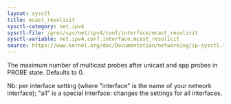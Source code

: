 ```yaml
---
layout: sysctl
title: mcast_resolicit
sysctl-category: net.ipv4
sysctl-file: /proc/sys/net/ipv4/conf/interface/mcast_resolicit
sysctl-variable: net.ipv4.conf.interface.mcast_resolicit
source: https://www.kernel.org/doc/Documentation/networking/ip-sysctl.txt
---
```

The maximum number of multicast probes after unicast and
app probes in PROBE state.  Defaults to 0.


Nb: per interface setting (where "interface" is the name of your network interface); "all" is a special interface: changes the settings for all interfaces.

